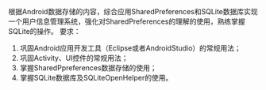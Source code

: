 根据Android数据存储的内容，综合应用SharedPreferences和SQLite数据库实现一个用户信息管理系统，强化对SharedPreferences的理解的使用，熟练掌握SQLite的操作。
要求：
1. 巩固Android应用开发工具（Eclipse或者AndroidStudio）的常规用法；
2. 巩固Activity、UI控件的常规用法；
3. 掌握SharedPpreferences数据存储的使用；
4. 掌握SQLite数据库及SQLiteOpenHelper的使用。

